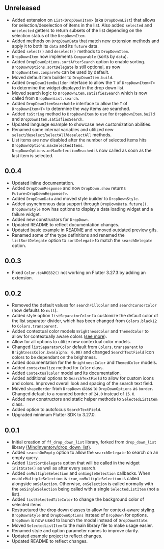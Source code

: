 ## Unreleased

* Added extension on `List<DropDownItem>` (aka `DropDownList`) that allows for selection/deselection of items in the list. Also added `selected` and `unselected` getters to return subsets of the list depending on the selection status of the `DropDownItem`.
* Added methods on `DropDownData` that match new extension methods and apply it to both its `data` and its `future` data.
* Added `select()` and `deselect()` methods to `DropDownItem`.
* `DropDownItem` now implements `Comparable` (sorts by `data`).
* Added `DropDownOptions.sortAfterSearch` option to enable sorting. `DropDownOptions.sortDelegate` is still optional, as now `DropDownItem.compareTo` can be used by default.
* Moved default item builder to `DropDownItem.build`.
* Added `DropDownItemBuilder` interface to allow the `T` of `DropDownItem<T>` to determine the widget displayed in the drop down list.
* Moved search logic to `DropDownItem.satisfiesSearch` which is now called from `DropDownList.search`.
* Added `DropDownItemSearchable` interface to allow the `T` of `DropDownItem<T>` to determine the way items are searched.
* Added `toString` method to `DropDownItem` to use for `DropDownItem.build` and `DropDownItem.satisfiesSearch`.
* Updated language example to showcase new customization abilities.
* Renamed some internal variables and utilized new `select`/`deselect`/`selectAll`/`deselectAll` methods.
* List items are now disabled after the number of selected items hits `DropDownOptions.maxSelectedItems`. `DropDownOptions.onMaxSelectionReached` is now called as soon as the last item is selected.

## 0.0.4

* Updated inline documentation.
* Added `DropDownResponse` and now `DropDown.show` returns `Future<DropDownResponse?>`.
* Added `DropDownData` and moved style builder to `DropDownStyle`.
* Added asynchronous data support through `DropDownData.future()`. `DropDownStyle` now has options to display a data loading widget and a failure widget.
* Added new constructors for `DropDown`.
* Updated README to reflect documentation changes.
* Updated basic example in README and removed outdated preview gifs.
* Renamed some of the type definitions and renamed the `listSortDelegate` option to `sortDelegate` to match the `searchDelegate` option.

## 0.0.3

* Fixed `Color.toARGB32()` not working on Flutter 3.27.3 by adding an extension.

## 0.0.2

* Removed the default values for `searchFillColor` and `searchCursorColor` (now defaults to `null`).
* Added style option `listSeparatorColor` to customize the default color of the list separator divider, which has been changed from `Colors.black12` to `Colors.transparent`.
* Added contextual color models `BrightnessColor` and `ThemedColor` to allow for contextually aware colors ([see more](README.md#custom-color-classes)).
* Allow for all options to utilize new contextual color models.
* Changed `listSeparatorColor` default from `Colors.transparent` to `BrightnessColor.bwa(alpha: 0.08)` and changed `SearchTextField` icon colors to be dependant on the brightness.
* Added documentation for the `BrightnessColor` and `ThemedColor` models.
* Added `contextualize` method for `Color` class.
* Added `ContextualColor` model and its documentation.
* Added additional options to `SearchTextField` to allow for custom icons and colors. Improved overall look and spacing of the search text field.
* Moved `shapeBorder` from `DropDown` class to `DropDownOptions` as `border`. Changed default to a rounded border of `24.0` instead of `15.0`.
* Added new constructors and static helper methods to `SelectedListItem` class.
* Added option to autofocus `SearchTextField`.
* Upgraded minimum Flutter SDK to 3.27.0.

## 0.0.1

* Initial creation of `ff_drop_down_list` library, forked from `drop_down_list` library [(MindInventory/drop_down_list)](https://github.com/Mindinventory/drop_down_list).
* Added `searchOnEmpty` option to allow the `searchDelegate` to search on an empty query.
* Added `listSortDelegate` option that will be called in the widget `initState()` as well as after every search.
* Added `onMultipleSelection` and `onSingleSelection` callbacks. When `enableMultipleSelection` is `true`, `onMultipleSelection` is called alongside `onSelection`. Otherwise, `onSelection` is called normally with the `onSingleSelection` being called with a single `SelectedListItem` (not a list).
* Added `listSelectedTileColor` to change the background color of selected items.
* Restructured the drop down classes to allow for context-aware styling. `DropDownStyle` and `DropDownOptions` instead of `DropDown` for options. `DropDown` is now used to launch the modal instead of `DropDownState`.
* Moved `SelectedListItem` to the main library file to make usage easier.
* Renamed style and option parameter names to improve clarity.
* Updated example project to reflect changes.
* Updated README to reflect changes.
